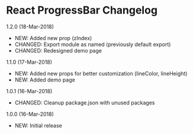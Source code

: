 React ProgressBar Changelog
===========================

1.2.0 (18-Mar-2018)
  - NEW: Added new prop (zIndex)
  - CHANGED: Export module as named (previously default export)
  - CHANGED: Redesigned demo page

1.1.0 (17-Mar-2018)
  - NEW: Added new props for better customization (lineColor, lineHeight)
  - NEW: Added demo page

1.0.1 (16-Mar-2018)
  - CHANGED: Cleanup package.json with unused packages

1.0.0 (16-Mar-2018)
  - NEW: Initial release
